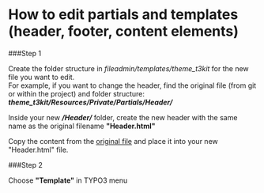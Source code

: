 # How to edit partials and templates (header, footer, content elements)

###Step 1

Create the folder structure in *fileadmin/templates/theme_t3kit* for the new file you want to edit.  
For example, if you want to change the header, find the original file (from git or within the project) and folder structure:
***theme_t3kit/Resources/Private/Partials/Header/*** 

Inside your new ***/Header/*** folder, create the new header with the same name as the original filename **"Header.html"**

Copy the content from the [original file](https://github.com/t3kit/theme_t3kit/blob/master/Resources/Private/Partials/Header/Header.html) and place it into your new "Header.html" file. 

###Step 2

Choose **"Template"** in TYPO3 menu 
